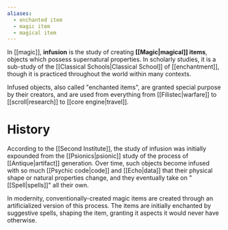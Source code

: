 ```yaml
---
aliases:
  - enchanted item
  - magic item
  - magical item
---
```


In [[magic]], **infusion** is the study of creating **[[Magic|magical]] items**, objects which possess supernatural properties. In scholarly studies, it is a sub-study of the [[Classical Schools|Classical School]] of [[enchantment]], though it is practiced throughout the world within many contexts.

Infused objects, also called "enchanted items", are granted special purpose by their creators, and are used from everything from [[Filistec|warfare]] to [[scroll|research]] to [[core engine|travel]].

# History

According to the [[Second Institute]], the study of infusion was initially expounded from the [[Psionics|psionic]] study of the process of [[Antique|artifact]] generation. Over time, such objects become infused with so much [[Psychic code|code]] and [[Echo|data]] that their physical shape or natural properties change, and they eventually take on "[[Spell|spells]]" all their own.

In modernity, conventionally-created magic items are created through an artificialized version of this process. The items are initially enchanted by suggestive spells, shaping the item, granting it aspects it would never have otherwise. 